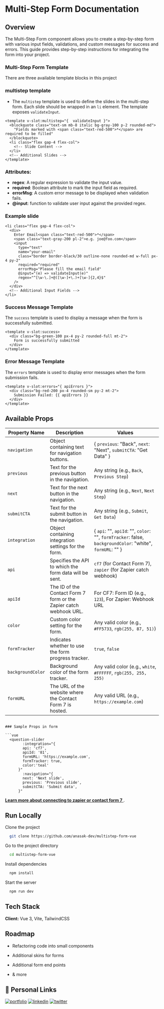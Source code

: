 # Multi-Step Form Documentation
## Overview
The Multi-Step Form component allows you to create a step-by-step form with various input fields, validations, and custom messages for success and errors. This guide provides step-by-step instructions for integrating the form into your project.


### Multi-Step Form Template

There are three available template blocks in this project
### multistep template

- The `multistep` template is used to define the slides in the multi-step form. Each slide should be wrapped in an `li` element. The template exposes `validateInput`.




```vue
<template v-slot:multistep="{  validateInput }">
  <blockquote class="text-sm mb-8 italic bg-gray-100 p-2 rounded-md">
    "Fields marked with <span class="text-red-500">*</span> are required to be filled"
  </blockquote>
  <li class="flex gap-4 flex-col">
    <!-- Slide Content -->
  </li>
  <!-- Additional Slides -->
</template>
```
### Attributes:

- **regex**: A regular expression to validate the input value.
- **required**: Boolean attribute to mark the input field as required.
- **errorMsg**: A custom error message to be displayed when validation fails.
- **@input**: function to validate user input against the provided regex.
### Example slide

```vue
<li class="flex gap-4 flex-col">
  <div>
    Enter Email<span class="text-red-500">*</span>
    <span class="text-gray-200 pl-2">e.g. joe@foo.com</span>
    <input
      type="text"
      name="your-email"
      class="border border-black/30 outline-none rounded-md w-full px-4 py-2"
      required="required"
      errorMsg="Please fill the email field"
      @input="(e) => validateInput(e)"
      regex="^[\w-\.]+@([\w-]+\.)+[\w-]{2,4}$"
    />
  </div>
  <!-- Additional Input Fields -->
</li>
```

### Success Message Template
The `success` template is used to display a message when the form is successfully submitted.

```vue
<template v-slot:success>
  <div class="bg-green-100 px-4 py-2 rounded-full mt-2">
    Form is successfully submitted
  </div>
</template>
```

### Error Message Template
The `errors` template is used to display error messages when the form submission fails.

```vue
<template v-slot:errors="{ apiErrors }">
  <div class="bg-red-200 px-4 rounded-sm py-2 mt-2">
    Submission Failed: {{ apiErrors }}
  </div>
</template>
```

## Available Props

| Property Name      | Description                                                                 | Values                                                         |
|--------------------|-----------------------------------------------------------------------------|----------------------------------------------------------------|
| `navigation`       | Object containing text for navigation buttons.                              | { `previous`: "Back", `next`: "Next", `submitCTA`: "Get Data" }|
| `previous`         | Text for the previous button in the navigation.                             | Any string (e.g., `Back`, `Previous Step`)                     |
| `next`             | Text for the next button in the navigation.                                 | Any string (e.g., `Next`, `Next Step`)                         |
| `submitCTA`        | Text for the submit button in the navigation.                               | Any string (e.g., `Submit`, `Get Data`)                        |
| `integration`      | Object containing integration settings for the form.                        | { `api`: "", `apiId`: "", `color`: "", `formTracker`: false, `backgroundColor`: "white", `formURL`: "" } |
| `api`              | Specifies the API to which the form data will be sent.                      | `cf7` (for Contact Form 7), `zapier` (for Zapier catch webhook)|
| `apiId`            | The ID of the Contact Form 7 form or the Zapier catch webhook URL.          | For CF7: Form ID (e.g., `123`), For Zapier: Webhook URL        |
| `color`            | Custom color setting for the form.                                          | Any valid color (e.g., `#FF5733`, `rgb(255, 87, 51)`)          |
| `formTracker`      | Indicates whether to use the form progress tracker.                         | `true`, `false`                                                |
| `backgroundColor`  | Background color of the form tracker.                                       | Any valid color (e.g., `white`, `#FFFFFF`, `rgb(255, 255, 255)`|
| `formURL`          | The URL of the website where the Contact Form 7 is hosted.                  | Any valid URL (e.g., `https://example.com`)                    |
```

### Sample Props in form

```vue
  <question-slider
        :integration="{
        api: 'cf7',
        apiId: '81',
        formURL: 'https://example.com',
        formTracker: true,
        color:'teal'
      }"
        :navigation="{
        next: 'Next slide',
        previous: 'Previous slide',
        submitCTA: 'Submit data',
      }"
```

[**Learn more about connecting to zapier or contact form 7**  ](https://anasakdev.medium.com/using-multi-step-form-f28aab182c8b).

## Run Locally

Clone the project

```bash
  git clone https://github.com/anasak-dev/multistep-form-vue
```

Go to the project directory

```bash
  cd multistep-form-vue
```

Install dependencies

```bash
  npm install
```

Start the server

```bash
  npm run dev
```


## Tech Stack

**Client:** Vue 3, Vite, TailwindCSS



## Roadmap


- Refactoring code into small components

- Additional skins for forms
- Additional form end points


- & more


## 🔗 Personal Links
[![portfolio](https://img.shields.io/badge/my_portfolio-000?style=for-the-badge&logo=ko-fi&logoColor=white)](https://anasniazi.com/)
[![linkedin](https://img.shields.io/badge/linkedin-0A66C2?style=for-the-badge&logo=linkedin&logoColor=white)](https://www.linkedin.com/in/anasniazi/)
[![twitter](https://img.shields.io/badge/Dribbble-EA4C89?style=for-the-badge&logo=dribbble&logoColor=white)](https://dribbble.com/anasakdev)
